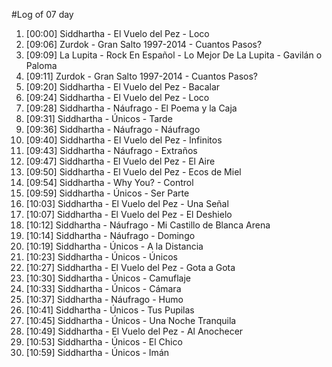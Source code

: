 #Log of 07 day

1. [00:00] Siddhartha - El Vuelo del Pez - Loco
1. [09:06] Zurdok - Gran Salto 1997-2014 - Cuantos Pasos?
1. [09:09] La Lupita - Rock En Español - Lo Mejor De La Lupita - Gavilán o Paloma
1. [09:11] Zurdok - Gran Salto 1997-2014 - Cuantos Pasos?
1. [09:20] Siddhartha - El Vuelo del Pez - Bacalar
1. [09:24] Siddhartha - El Vuelo del Pez - Loco
1. [09:28] Siddhartha - Náufrago - El Poema y la Caja
1. [09:31] Siddhartha - Únicos - Tarde
1. [09:36] Siddhartha - Náufrago - Náufrago
1. [09:40] Siddhartha - El Vuelo del Pez - Infinitos
1. [09:43] Siddhartha - Náufrago - Extraños
1. [09:47] Siddhartha - El Vuelo del Pez - El Aire
1. [09:50] Siddhartha - El Vuelo del Pez - Ecos de Miel
1. [09:54] Siddhartha - Why You? - Control
1. [09:59] Siddhartha - Únicos - Ser Parte
1. [10:03] Siddhartha - El Vuelo del Pez - Una Señal
1. [10:07] Siddhartha - El Vuelo del Pez - El Deshielo
1. [10:12] Siddhartha - Náufrago - Mi Castillo de Blanca Arena
1. [10:14] Siddhartha - Náufrago - Domingo
1. [10:19] Siddhartha - Únicos - A la Distancia
1. [10:23] Siddhartha - Únicos - Únicos
1. [10:27] Siddhartha - El Vuelo del Pez - Gota a Gota
1. [10:30] Siddhartha - Únicos - Camuflaje
1. [10:33] Siddhartha - Únicos - Cámara
1. [10:37] Siddhartha - Náufrago - Humo
1. [10:41] Siddhartha - Únicos - Tus Pupilas
1. [10:45] Siddhartha - Únicos - Una Noche Tranquila
1. [10:49] Siddhartha - El Vuelo del Pez - Al Anochecer
1. [10:53] Siddhartha - Únicos - El Chico
1. [10:59] Siddhartha - Únicos - Imán
